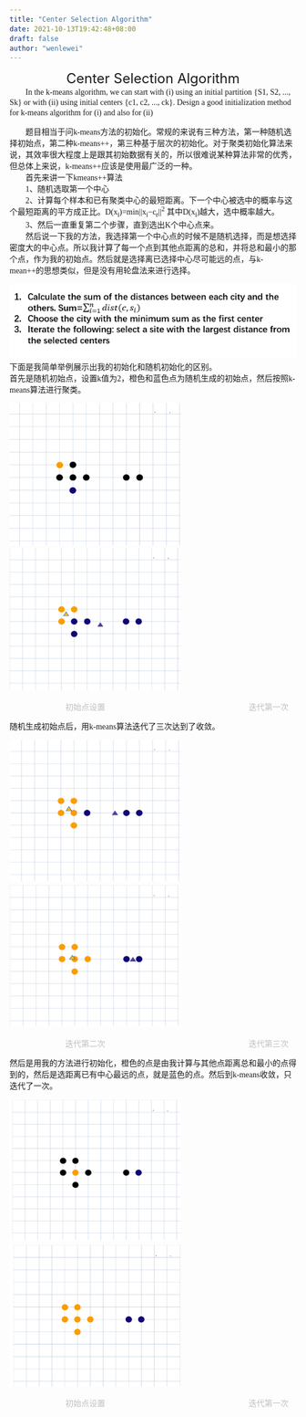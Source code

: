 ```yaml
---
title: "Center Selection Algorithm"
date: 2021-10-13T19:42:48+08:00
draft: false
author: "wenlewei"
---
```

<center><font size =5>Center Selection Algorithm</font></center>
<font face="黑体">&emsp;&emsp;In the k-means algorithm, we can start with (i) using an initial partition {S1, S2, ..., Sk} or with (ii) using initial centers {c1, c2, ..., ck}. Design a good initialization method for k-means algorithm for (i) and also for (ii)
 
</font>
<font face="黑体"> 

 &emsp;&emsp;题目相当于问k-means方法的初始化。常规的来说有三种方法，第一种随机选择初始点，第二种k-means++，第三种基于层次的初始化。对于聚类初始化算法来说，其效率很大程度上是跟其初始数据有关的，所以很难说某种算法非常的优秀，但总体上来说，k-means++应该是使用最广泛的一种。  
 &emsp;&emsp;首先来讲一下kmeans++算法  
 &emsp;&emsp;1、随机选取第一个中心  
 &emsp;&emsp;2、计算每个样本和已有聚类中心的最短距离。下一个中心被选中的概率与这个最短距离的平方成正比。D(x<sub>i</sub>)=min||x<sub>i</sub>−c<sub>r</sub>||<sup>2</sup> 其中D(x<sub>i</sub>)越大，选中概率越大。  
 &emsp;&emsp;3、然后一直重复第二个步骤，直到选出K个中心点来。  
&emsp;&emsp;然后说一下我的方法，我选择第一个中心点的时候不是随机选择，而是想选择密度大的中心点。所以我计算了每一个点到其他点距离的总和，并将总和最小的那个点，作为我的初始点。然后就是选择离已选择中心尽可能远的点，与k-mean++的思想类似，但是没有用轮盘法来进行选择。  

![avater](https://raw.githubusercontent.com/cocowenlw/blog-picture/master/hugo/initial%20step.jpg)  
下面是我简单举例展示出我的初始化和随机初始化的区别。  
首先是随机初始点，设置k值为2，橙色和蓝色点为随机生成的初始点，然后按照k-means算法进行聚类。  

<img src="https://raw.githubusercontent.com/cocowenlw/blog-picture/master/hugo/initial%201.jpg" width="300" height="250">
<img src="https://raw.githubusercontent.com/cocowenlw/blog-picture/master/hugo/initial%202.jpg" width="300" height="250">    
<p style="font-size:14px;color:#C0C0C0;align="left">&emsp;&emsp;&emsp;&emsp;&emsp;&emsp;&emsp;初始点设置&emsp;&emsp;&emsp;&emsp;&emsp;&emsp;&emsp;&emsp;&emsp;&emsp;&emsp;&emsp;&emsp;&emsp;&emsp;&emsp;&emsp;&emsp;迭代第一次</p>  

随机生成初始点后，用k-means算法迭代了三次达到了收敛。  

<img src="https://raw.githubusercontent.com/cocowenlw/blog-picture/master/hugo/initial%203.jpg" width="300" height="250">
<img src="https://raw.githubusercontent.com/cocowenlw/blog-picture/master/hugo/initial%204.jpg" width="300" height="250">
<p style="font-size:14px;color:#C0C0C0;align="left">&emsp;&emsp;&emsp;&emsp;&emsp;&emsp;&emsp;迭代第二次&emsp;&emsp;&emsp;&emsp;&emsp;&emsp;&emsp;&emsp;&emsp;&emsp;&emsp;&emsp;&emsp;&emsp;&emsp;&emsp;&emsp;&emsp;迭代第三次</p>  

然后是用我的方法进行初始化，橙色的点是由我计算与其他点距离总和最小的点得到的，然后是选距离已有中心最远的点，就是蓝色的点。然后到k-means收敛，只迭代了一次。  
  
<img src="https://raw.githubusercontent.com/cocowenlw/blog-picture/master/hugo/myinitial%201.jpg" width="300" height="250">
<img src="https://raw.githubusercontent.com/cocowenlw/blog-picture/master/hugo/myinitial%202.jpg" width="300" height="250">
<p style="font-size:14px;color:#C0C0C0;align="left">&emsp;&emsp;&emsp;&emsp;&emsp;&emsp;&emsp;初始点设置&emsp;&emsp;&emsp;&emsp;&emsp;&emsp;&emsp;&emsp;&emsp;&emsp;&emsp;&emsp;&emsp;&emsp;&emsp;&emsp;&emsp;&emsp;迭代第一次</p>

